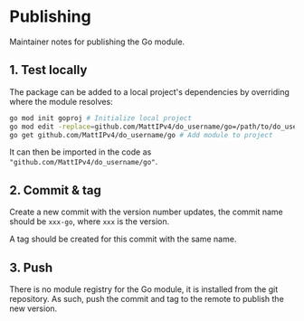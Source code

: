 # Publishing

Maintainer notes for publishing the Go module.

## 1. Test locally

The package can be added to a local project's dependencies by overriding where the module resolves:

```bash
go mod init goproj # Initialize local project
go mod edit -replace=github.com/MattIPv4/do_username/go=/path/to/do_username/go # Override module
go get github.com/MattIPv4/do_username/go # Add module to project
```

It can then be imported in the code as `"github.com/MattIPv4/do_username/go"`.

## 2. Commit & tag

Create a new commit with the version number updates, the commit name should be `xxx-go`, where `xxx` is the version.

A tag should be created for this commit with the same name.

## 3. Push

There is no module registry for the Go module, it is installed from the git repository.
As such, push the commit and tag to the remote to publish the new version.
